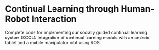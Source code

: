# Continual Learning through Human-Robot Interaction
Complete code for implementing our socially guided continual learning system (SGCL): Integration of continual learning models with an android tablet and a mobile manipulator robt using ROS. 
